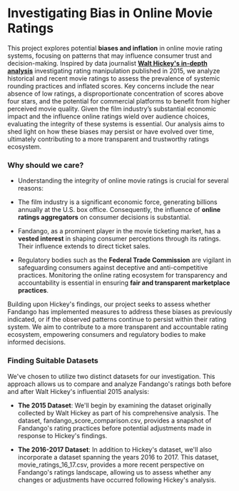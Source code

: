 # Investigating Bias in Online Movie Ratings

This project explores potential **biases and inflation** in online movie rating systems, focusing on patterns that may influence consumer trust and decision-making. Inspired by data journalist [**Walt Hickey's in-depth analysis**](https://fivethirtyeight.com/features/fandango-movies-ratings/) investigating rating manipulation published in 2015, we analyze historical and recent movie ratings to assess the prevalence of systemic rounding practices and inflated scores. Key concerns include the near absence of low ratings, a disproportionate concentration of scores above four stars, and the potential for commercial platforms to benefit from higher perceived movie quality. Given the film industry’s substantial economic impact and the influence online ratings wield over audience choices, evaluating the integrity of these systems is essential. Our analysis aims to shed light on how these biases may persist or have evolved over time, ultimately contributing to a more transparent and trustworthy ratings ecosystem.

### Why should we care?

- Understanding the integrity of online movie ratings is crucial for several reasons:

- The film industry is a significant economic force, generating billions annually at the U.S. box office. Consequently, the influence of **online ratings aggregators** on consumer decisions is substantial.
- Fandango, as a prominent player in the movie ticketing market, has a **vested interest** in shaping consumer perceptions through its ratings. Their influence extends to direct ticket sales.
- Regulatory bodies such as the **Federal Trade Commission** are vigilant in safeguarding consumers against deceptive and anti-competitive practices. Monitoring the online rating ecosystem for transparency and accountability is essential in ensuring **fair and transparent marketplace practices**.

Building upon Hickey's findings, our project seeks to assess whether Fandango has implemented measures to address these biases as previously indicated, or if the observed patterns continue to persist within their rating system. We aim to contribute to a more transparent and accountable rating ecosystem, empowering consumers and regulatory bodies to make informed decisions.

### Finding Suitable Datasets
We've chosen to utilize two distinct datasets for our investigation. This approach allows us to compare and analyze Fandango's ratings both before and after Walt Hickey's influential 2015 analysis:

- **The 2015 Dataset**: We'll begin by examining the dataset originally collected by Walt Hickey as part of his comprehensive analysis. The dataset, fandango_score_comparison.csv, provides a snapshot of Fandango's rating practices before potential adjustments made in response to Hickey's findings.

- **The 2016-2017 Dataset**: In addition to Hickey's dataset, we'll also incorporate a dataset spanning the years 2016 to 2017. This dataset, movie_ratings_16_17.csv, provides a more recent perspective on Fandango's ratings landscape, allowing us to assess whether any changes or adjustments have occurred following Hickey's analysis.
